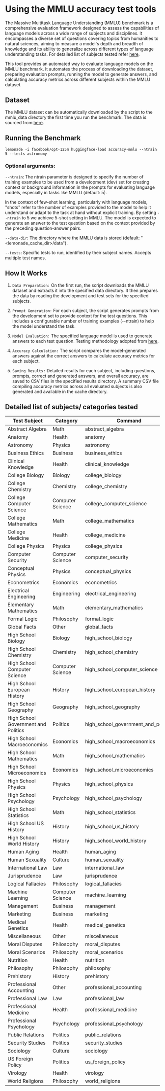 
# Using the MMLU accuracy test tools

The Massive Multitask Language Understanding (MMLU) benchmark is a comprehensive evaluation framework designed to assess the capabilities of language models across a wide range of subjects and disciplines. It encompasses a diverse set of questions covering topics from humanities to natural sciences, aiming to measure a model's depth and breadth of knowledge and its ability to generalize across different types of language understanding tasks. For detailed list of subjects tested refer [here](#detailed-list-of-subjects-categories-tested).

This tool provides an automated way to evaluate language models on the MMLU benchmark. It automates the process of downloading the dataset, preparing evaluation prompts, running the model to generate answers, and calculating accuracy metrics across different subjects within the MMLU dataset.

## Dataset
The MMLU dataset can be automatically downloaded by the script to the mmlu_data directory the first time you run the benchmark. The data is sourced from [here](https://people.eecs.berkeley.edu/~hendrycks/data.tar).

## Running the Benchmark

`lemonade -i facebook/opt-125m huggingface-load accuracy-mmlu --ntrain 5 --tests astronomy`

### Optional arguments:

`--ntrain`: The ntrain parameter is designed to specify the number of training examples to be used from a development (dev) set for creating context or background information in the prompts for evaluating language models, especially in tasks like MMLU (default: 5).

In the context of few-shot learning, particularly with language models, "shots" refer to the number of examples provided to the model to help it understand or adapt to the task at hand without explicit training.
By setting `--ntrain` to 5 we achieve 5-shot setting in MMLU.
The model is expected to generate an answer to the test question based on the context provided by the preceding question-answer pairs.

`--data-dir`: The directory where the MMLU data is stored (default: "<lemonade_cache_dir>/data").

`--tests`: Specific tests to run, identified by their subject names. Accepts multiple test names.


## How It Works

1. `Data Preparation:` On the first run, the script downloads the MMLU dataset and extracts it into the specified data directory. It then prepares the data by reading the development and test sets for the specified subjects.

1. `Prompt Generation:` For each subject, the script generates prompts from the development set to provide context for the test questions. This includes a configurable number of training examples (--ntrain) to help the model understand the task.

1. `Model Evaluation:` The specified language model is used to generate answers to each test question. Testing methodology adopted from [here](https://github.com/hendrycks/test).

1. `Accuracy Calculation:` The script compares the model-generated answers against the correct answers to calculate accuracy metrics for each subject.

1. `Saving Results:` Detailed results for each subject, including questions, prompts, correct and generated answers, and overall accuracy, are saved to CSV files in the specified results directory. A summary CSV file compiling accuracy metrics across all evaluated subjects is also generated and available in the cache directory.

## Detailed list of subjects/ categories tested

| Test Subject                        | Category          | Command                             |
|-------------------------------------|-------------------|-------------------------------------|
| Abstract Algebra                    | Math              | abstract_algebra                    |
| Anatomy                             | Health            | anatomy                             |
| Astronomy                           | Physics           | astronomy                           |
| Business Ethics                     | Business          | business_ethics                     |
| Clinical Knowledge                  | Health            | clinical_knowledge                  |
| College Biology                     | Biology           | college_biology                     |
| College Chemistry                   | Chemistry         | college_chemistry                   |
| College Computer Science            | Computer Science  | college_computer_science            |
| College Mathematics                 | Math              | college_mathematics                 |
| College Medicine                    | Health            | college_medicine                    |
| College Physics                     | Physics           | college_physics                     |
| Computer Security                   | Computer Science  | computer_security                   |
| Conceptual Physics                  | Physics           | conceptual_physics                  |
| Econometrics                        | Economics         | econometrics                        |
| Electrical Engineering              | Engineering       | electrical_engineering              |
| Elementary Mathematics              | Math              | elementary_mathematics              |
| Formal Logic                        | Philosophy        | formal_logic                        |
| Global Facts                        | Other             | global_facts                        |
| High School Biology                 | Biology           | high_school_biology                 |
| High School Chemistry               | Chemistry         | high_school_chemistry               |
| High School Computer Science        | Computer Science  | high_school_computer_science        |
| High School European History        | History           | high_school_european_history        |
| High School Geography               | Geography         | high_school_geography               |
| High School Government and Politics | Politics          | high_school_government_and_politics |
| High School Macroeconomics          | Economics         | high_school_macroeconomics          |
| High School Mathematics             | Math              | high_school_mathematics             |
| High School Microeconomics          | Economics         | high_school_microeconomics          |
| High School Physics                 | Physics           | high_school_physics                 |
| High School Psychology              | Psychology        | high_school_psychology              |
| High School Statistics              | Math              | high_school_statistics              |
| High School US History              | History           | high_school_us_history              |
| High School World History           | History           | high_school_world_history           |
| Human Aging                         | Health            | human_aging                         |
| Human Sexuality                     | Culture           | human_sexuality                     |
| International Law                   | Law               | international_law                   |
| Jurisprudence                       | Law               | jurisprudence                       |
| Logical Fallacies                   | Philosophy        | logical_fallacies                   |
| Machine Learning                    | Computer Science  | machine_learning                    |
| Management                          | Business          | management                          |
| Marketing                           | Business          | marketing                           |
| Medical Genetics                    | Health            | medical_genetics                    |
| Miscellaneous                       | Other             | miscellaneous                       |
| Moral Disputes                      | Philosophy        | moral_disputes                      |
| Moral Scenarios                     | Philosophy        | moral_scenarios                     |
| Nutrition                           | Health            | nutrition                           |
| Philosophy                          | Philosophy        | philosophy                          |
| Prehistory                          | History           | prehistory                          |
| Professional Accounting             | Other             | professional_accounting             |
| Professional Law                    | Law               | professional_law                    |
| Professional Medicine               | Health            | professional_medicine               |
| Professional Psychology             | Psychology        | professional_psychology             |
| Public Relations                    | Politics          | public_relations                    |
| Security Studies                    | Politics          | security_studies                    |
| Sociology                           | Culture           | sociology                           |
| US Foreign Policy                   | Politics          | us_foreign_policy                   |
| Virology                            | Health            | virology                            |
| World Religions                     | Philosophy        | world_religions                     |